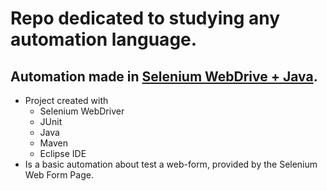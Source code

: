 # Repo dedicated to studying any automation language.

## Automation made in [Selenium WebDrive + Java](study.java.selenium/).
- Project created with
  - Selenium WebDriver
  - JUnit
  - Java
  - Maven
  - Eclipse IDE
- Is a basic automation about test a web-form, provided by the Selenium Web Form Page.
